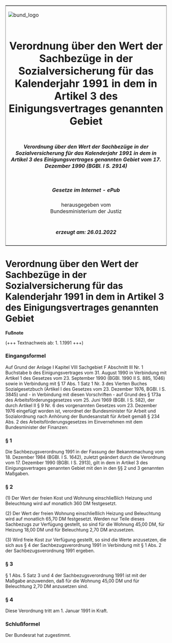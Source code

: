 <span id="DECKBLATT.html"></span>

<table border="0" frame="border" width="100%">

<tr valign="top">

<td align="left">

![bund\_logo](BfJ_2021_Web_de_de.gif)

</td>

<td align="right">

 

</td>

</tr>

<tr align="center" valign="middle">

<td colspan="2">

# Verordnung über den Wert der Sachbezüge in der Sozialversicherung für das Kalenderjahr 1991 in dem in Artikel 3 des Einigungsvertrages genannten Gebiet

</td>

</tr>

<tr align="center" valign="middle">

<td colspan="2">

##### Verordnung über den Wert der Sachbezüge in der Sozialversicherung für das Kalenderjahr 1991 in dem in Artikel 3 des Einigungsvertrages genannten Gebiet vom 17. Dezember 1990 (BGBl. I S. 2914)

</td>

</tr>

<tr align="center" valign="middle">

<td colspan="2">

  
  

##### Gesetze im Internet - ePub  
  
herausgegeben vom  
Bundesministerium der Justiz

</td>

</tr>

<tr align="center" valign="bottom">

<td colspan="2">

  
  

##### erzeugt am: 26.01.2022

</td>

</tr>

</table>

<span id="BJNR029140990.html"></span>

# Verordnung über den Wert der Sachbezüge in der Sozialversicherung für das Kalenderjahr 1991 in dem in Artikel 3 des Einigungsvertrages genannten Gebiet

<div>

  
**Fußnote**

<div class="jnhtml">

<div>

<div class="jurAbsatz">

(+++ Textnachweis ab: 1. 1.1991 +++)

</div>

</div>

</div>

</div>

<span id="BJNR029140990BJNE000100308.html"></span>

### Eingangsformel  

<div>

<div class="jnhtml">

<div>

<div class="jurAbsatz">

Auf Grund der Anlage I Kapitel VIII Sachgebiet F Abschnitt III Nr. 1
Buchstabe b des Einigungsvertrages vom 31. August 1990 in Verbindung mit
Artikel 1 des Gesetzes vom 23. September 1990 (BGBl. 1990 II S. 885,
1046) sowie in Verbindung mit § 17 Abs. 1 Satz 1 Nr. 3 des Vierten
Buches Sozialgesetzbuch (Artikel I des Gesetzes vom 23. Dezember 1976,
BGBl. I S. 3845) und - in Verbindung mit diesen Vorschriften - auf Grund
des § 173a des Arbeitsförderungsgesetzes vom 25. Juni 1969 (BGBl. I S.
582), der durch Artikel II § 9 Nr. 6 des vorgenannten Gesetzes vom 23.
Dezember 1976 eingefügt worden ist, verordnet der Bundesminister für
Arbeit und Sozialordnung nach Anhörung der Bundesanstalt für Arbeit
gemäß § 234 Abs. 2 des Arbeitsförderungsgesetzes im Einvernehmen mit
dem Bundesminister der Finanzen:

</div>

</div>

</div>

</div>

<span id="BJNR029140990BJNE000200308.html"></span>

### § 1  

<div>

<div class="jnhtml">

<div>

<div class="jurAbsatz">

Die Sachbezugsverordnung 1991 in der Fassung der Bekanntmachung vom 18.
Dezember 1984 (BGBl. I S. 1642), zuletzt geändert durch die Verordnung
vom 17. Dezember 1990 (BGBl. I S. 2913), gilt in dem in Artikel 3 des
Einigungsvertrages genannten Gebiet mit den in den §§ 2 und 3 genannten
Maßgaben.

</div>

</div>

</div>

</div>

<span id="BJNR029140990BJNE000300308.html"></span>

### § 2  

<div>

<div class="jnhtml">

<div>

<div class="jurAbsatz">

(1) Der Wert der freien Kost und Wohnung einschließlich Heizung und
Beleuchtung wird auf monatlich 360 DM festgesetzt.

</div>

<div class="jurAbsatz">

(2) Der Wert der freien Wohnung einschließlich Heizung und Beleuchtung
wird auf monatlich 65,70 DM festgesetzt. Werden nur Teile dieses
Sachbezugs zur Verfügung gestellt, so sind für die Wohnung 45,00 DM, für
Heizung 18,00 DM und für Beleuchtung 2,70 DM anzusetzen.

</div>

<div class="jurAbsatz">

(3) Wird freie Kost zur Verfügung gestellt, so sind die Werte
anzusetzen, die sich aus § 4 der Sachbezugsverordnung 1991 in Verbindung
mit § 1 Abs. 2 der Sachbezugsverordnung 1991 ergeben.

</div>

</div>

</div>

</div>

<span id="BJNR029140990BJNE000400308.html"></span>

### § 3  

<div>

<div class="jnhtml">

<div>

<div class="jurAbsatz">

§ 1 Abs. 5 Satz 3 und 4 der Sachbezugsverordnung 1991 ist mit der
Maßgabe anzuwenden, daß für die Wohnung 45,00 DM und für Beleuchtung
2,70 DM anzusetzen sind.

</div>

</div>

</div>

</div>

<span id="BJNR029140990BJNE000500308.html"></span>

### § 4  

<div>

<div class="jnhtml">

<div>

<div class="jurAbsatz">

Diese Verordnung tritt am 1. Januar 1991 in Kraft.

</div>

</div>

</div>

</div>

<span id="BJNR029140990BJNE000600308.html"></span>

### Schlußformel  

<div>

<div class="jnhtml">

<div>

<div class="jurAbsatz">

Der Bundesrat hat zugestimmt.

</div>

</div>

</div>

</div>
